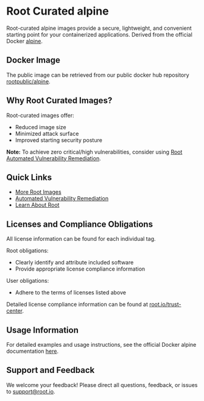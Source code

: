 # Root Curated alpine

Root-curated alpine images provide a secure, lightweight, and convenient starting point for your containerized applications. Derived from the official Docker [alpine](https://hub.docker.com/_/alpine).

## Docker Image
The public image can be retrieved from our public docker hub repository [rootpublic/alpine](https://hub.docker.com/r/rootpublic/alpine).

## Why Root Curated Images?
Root-curated images offer:
- Reduced image size
- Minimized attack surface
- Improved starting security posture

**Note:** To achieve zero critical/high vulnerabilities, consider using [Root Automated Vulnerability Remediation](https://app.root.io).

## Quick Links
- [More Root Images](https://images.root.io)
- [Automated Vulnerability Remediation](https://app.root.io)
- [Learn About Root](https://www.root.io)

## Licenses and Compliance Obligations
All license information can be found for each individual tag.

Root obligations:
- Clearly identify and attribute included software
- Provide appropriate license compliance information

User obligations:
- Adhere to the terms of licenses listed above

Detailed license compliance information can be found at [root.io/trust-center](https://root.io/trust-center).

## Usage Information
For detailed examples and usage instructions, see the official Docker alpine documentation [here](https://hub.docker.com/_/alpine).

## Support and Feedback
We welcome your feedback! Please direct all questions, feedback, or issues to [support@root.io](mailto:support@root.io).